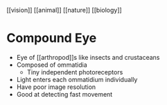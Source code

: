 [[vision]] [[animal]] [[nature]] [[biology]]

# Compound Eye
- Eye of [[arthropod]]s like insects and crustaceans
- Composed of ommatidia
	- Tiny independent photoreceptors
- Light enters each ommatidium individually
- Have poor image resolution
- Good at detecting fast movement